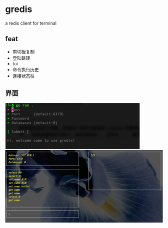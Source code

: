 # gredis
a redis client for terminal

## feat
- 剪切板复制
- 登陆跳转
- tui
- 命令执行历史
- 连接状态栏

## 界面
![img_1.png](img_1.png)
![img.png](img.png)

